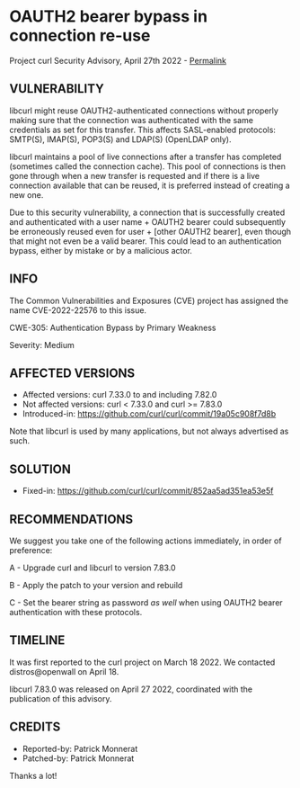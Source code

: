 OAUTH2 bearer bypass in connection re-use
=========================================

Project curl Security Advisory, April 27th 2022 -
[Permalink](/docs/CVE-2022-22576.html)

VULNERABILITY
-------------

libcurl might reuse OAUTH2-authenticated connections without properly making
sure that the connection was authenticated with the same credentials as set
for this transfer. This affects SASL-enabled protocols: SMTP(S), IMAP(S),
POP3(S) and LDAP(S) (OpenLDAP only).

libcurl maintains a pool of live connections after a transfer has completed
(sometimes called the connection cache). This pool of connections is then gone
through when a new transfer is requested and if there is a live connection
available that can be reused, it is preferred instead of creating a new one.

Due to this security vulnerability, a connection that is successfully created
and authenticated with a user name + OAUTH2 bearer could subsequently be
erroneously reused even for user + [other OAUTH2 bearer], even though that
might not even be a valid bearer. This could lead to an authentication bypass,
either by mistake or by a malicious actor.

INFO
----

The Common Vulnerabilities and Exposures (CVE) project has assigned the name
CVE-2022-22576 to this issue.

CWE-305: Authentication Bypass by Primary Weakness

Severity: Medium

AFFECTED VERSIONS
-----------------

- Affected versions: curl 7.33.0 to and including 7.82.0
- Not affected versions: curl < 7.33.0 and curl >= 7.83.0
- Introduced-in: https://github.com/curl/curl/commit/19a05c908f7d8b

Note that libcurl is used by many applications, but not always advertised as
such.

SOLUTION
------------

- Fixed-in: https://github.com/curl/curl/commit/852aa5ad351ea53e5f

RECOMMENDATIONS
---------------

We suggest you take one of the following actions immediately, in order of
preference:

 A - Upgrade curl and libcurl to version 7.83.0

 B - Apply the patch to your version and rebuild

 C - Set the bearer string as password *as well* when using OAUTH2 bearer
     authentication with these protocols.

TIMELINE
---------

It was first reported to the curl project on March 18 2022. We contacted
distros@openwall on April 18.

libcurl 7.83.0 was released on April 27 2022, coordinated with the
publication of this advisory.

CREDITS
-------

- Reported-by: Patrick Monnerat
- Patched-by: Patrick Monnerat

Thanks a lot!

